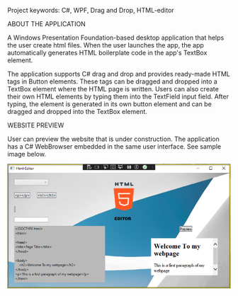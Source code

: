 Project keywords: C#, WPF, Drag and Drop, HTML-editor

ABOUT THE APPLICATION

A Windows Presentation Foundation-based desktop application that helps the user create html files.
When the user launches the app, the app automatically generates HTML boilerplate code in the app's TextBox element.

The application supports C# drag and drop and provides ready-made HTML tags in Button elements. These tags can be dragged and dropped into a TextBox element where the HTML page is written. Users can also create their own HTML elements by typing them into the TextField input field. After typing, the element is generated in its own button element and can be dragged and dropped into the TextBox element.

WEBSITE PREVIEW

User can preview the website that is under construction. The application has a C# WebBrowser embedded in the same user interface. See sample image below.

![alt text](htmleditor.png)

